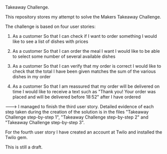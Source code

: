 Takeaway Challenge.

This repository stores my attempt to solve the Makers Takeaway Challenge.

The challenge is based on four user stories:

1) As a customer
So that I can check if I want to order something
I would like to see a list of dishes with prices

2) As a customer
So that I can order the meal I want
I would like to be able to select some number of several available dishes

3) As a customer
So that I can verify that my order is correct
I would like to check that the total I have been given matches the sum of the various dishes in my order

4) As a customer
So that I am reassured that my order will be delivered on time
I would like to receive a text such as "Thank you! Your order was placed and will be delivered before 18:52" after I have ordered

---> I managed to finish the third user story. Detailed evidence of each step taken during the creation of the solution is in the files "Takeaway Challenge step-by-step 1", "Takeaway Challenge step-by-step 2" and "Takeaway Challenge step-by-step 3".

For the fourth user story I have created an account at Twilo and installed the Twilo gem.

This is still a draft.
